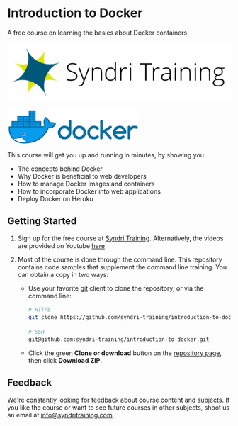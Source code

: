 # Introduction to Docker

A free course on learning the basics about Docker containers.

![Syndri Training Logo](./_images/syndri_training_logo.png)

![Docker Logo](./_images/docker_logo.png)

This course will get you up and running in minutes, by showing you:

* The concepts behind Docker
* Why Docker is beneficial to web developers
* How to manage Docker images and containers
* How to incorporate Docker into web applications
* Deploy Docker on Heroku

## Getting Started

1. Sign up for the free course at [Syndri Training](https://syndritraining.com/p/introduction-to-docker). Alternatively, the videos are provided on Youtube [here](https://www.youtube.com/watch?v=OnnvIfGdI1g&list=PLeZ5_LS4K5sDEwhmW8MdmcMB6MXJFMbYd)

2. Most of the course is done through the command line. This repository contains code samples that supplement the command line training. You can obtain a copy in two ways:

    * Use your favorite [git](https://git-scm.com/) client to clone the repository, or via the command line:

        ```bash
        # HTTPS
        git clone https://github.com/syndri-training/introduction-to-docker.git

        # SSH
        git@github.com:syndri-training/introduction-to-docker.git
        ```

    * Click the green **Clone or download** button on the [repository page](https://github.com/syndri-training/introduction-to-docker), then click **Download ZIP**.

## Feedback

We're constantly looking for feedback about course content and subjects. If you like the course or want to see future courses in other subjects, shoot us an email at [info@syndritraining.com](mailto:info@syndritraining.com).
